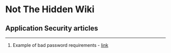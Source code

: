 # Not The Hidden Wiki

## Application Security articles
-----

1. Example of bad password requirements - [link](https://dumbpasswordrules.com/sites/)


